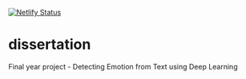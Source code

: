 [![Netlify Status](https://api.netlify.com/api/v1/badges/a15ac026-3934-4509-9f2e-e02252a714be/deploy-status)](https://app.netlify.com/sites/objective-hypatia-f8a024/deploys)

# dissertation
Final year project - Detecting Emotion from Text using Deep Learning 
